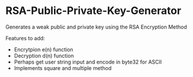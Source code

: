 # RSA-Public-Private-Key-Generator
Generates a weak public and private key using the RSA Encryption Method

Features to add:
- Encrytpion e(n) function
- Decryption d(n) function
- Perhaps get user string input and encode in byte32 for ASCII
- Implements square and multiple method
